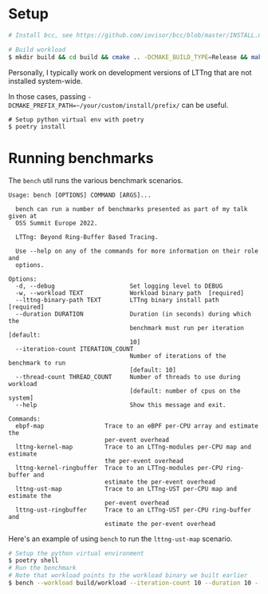 # Setup

```sh
# Install bcc, see https://github.com/iovisor/bcc/blob/master/INSTALL.md

# Build workload
$ mkdir build && cd build && cmake .. -DCMAKE_BUILD_TYPE=Release && make && cd ..
```

Personally, I typically work on development versions of LTTng that are not
installed system-wide.

In those cases, passing `-DCMAKE_PREFIX_PATH=~/your/custom/install/prefix/` can
be useful.

```
# Setup python virtual env with poetry
$ poetry install
```

# Running benchmarks

The `bench` util runs the various benchmark scenarios.

```
Usage: bench [OPTIONS] COMMAND [ARGS]...

  bench can run a number of benchmarks presented as part of my talk given at
  OSS Summit Europe 2022.

  LTTng: Beyond Ring-Buffer Based Tracing.

  Use --help on any of the commands for more information on their role and
  options.

Options:
  -d, --debug                     Set logging level to DEBUG
  -w, --workload TEXT             Workload binary path  [required]
  --lttng-binary-path TEXT        LTTng binary install path  [required]
  --duration DURATION             Duration (in seconds) during which the
                                  benchmark must run per iteration  [default:
                                  10]
  --iteration-count ITERATION_COUNT
                                  Number of iterations of the benchmark to run
                                  [default: 10]
  --thread-count THREAD_COUNT     Number of threads to use during workload
                                  [default: number of cpus on the system]
  --help                          Show this message and exit.

Commands:
  ebpf-map                 Trace to an eBPF per-CPU array and estimate the
                           per-event overhead
  lttng-kernel-map         Trace to an LTTng-modules per-CPU map and estimate
                           the per-event overhead
  lttng-kernel-ringbuffer  Trace to an LTTng-modules per-CPU ring-buffer and
                           estimate the per-event overhead
  lttng-ust-map            Trace to an LTTng-UST per-CPU map and estimate the
                           per-event overhead
  lttng-ust-ringbuffer     Trace to an LTTng-UST per-CPU ring-buffer and
                           estimate the per-event overhead
```

Here's an example of using `bench` to run the `lttng-ust-map` scenario.
```sh
# Setup the python virtual environment
$ poetry shell
# Run the benchmark
# Note that workload points to the workload binary we built earlier
$ bench --workload build/workload --iteration-count 10 --duration 10 --thread-count $(nproc) lttng-ust-map
```
